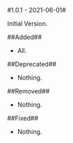 #1.0.1 - 2021-06-01#

Initial Version.

##Added##

- All.

##Deprecated##

- Nothing.

##Removed##

- Nothing.

##Fixed##

- Nothing.
